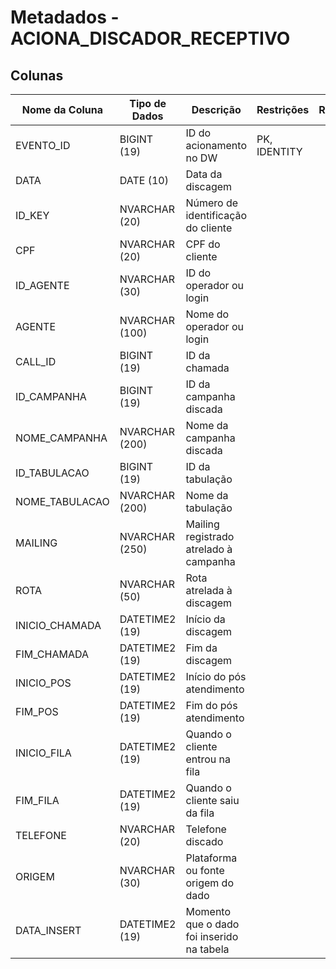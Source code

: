 # Metadados - ACIONA_DISCADOR_RECEPTIVO

## Colunas

| Nome da Coluna    | Tipo de Dados | Descrição                                          | Restrições   | Relacionamento     |
|-------------------|---------------|----------------------------------------------------|--------------|--------------------|
| EVENTO_ID         | BIGINT (19)   | ID do acionamento no DW                            |PK, IDENTITY  |                    |
| DATA              | DATE (10)     | Data da discagem                                   |              |                    |
| ID_KEY            | NVARCHAR (20) | Número de identificação do cliente                 |              |                    |
| CPF               | NVARCHAR (20) | CPF do cliente                                     |              |                    |
| ID_AGENTE         | NVARCHAR (30) | ID do operador ou login                            |              |                    |
| AGENTE            | NVARCHAR (100)| Nome do operador ou login                          |              |                    |
| CALL_ID           | BIGINT (19)   | ID da chamada                                      |              |                    |
| ID_CAMPANHA       | BIGINT (19)   | ID da campanha discada                             |              |                    |
| NOME_CAMPANHA     | NVARCHAR (200)| Nome da campanha discada                           |              |                    |
| ID_TABULACAO      | BIGINT (19)   | ID da tabulação                                    |              |                    |
| NOME_TABULACAO    | NVARCHAR (200)| Nome da tabulação                                  |              |                    |
| MAILING           | NVARCHAR (250)| Mailing registrado atrelado à campanha             |              |                    |
| ROTA              | NVARCHAR (50) | Rota atrelada à discagem                           |              |                    |
| INICIO_CHAMADA    | DATETIME2 (19)| Início da discagem                                 |              |                    |
| FIM_CHAMADA       | DATETIME2 (19)| Fim da discagem                                    |              |                    |
| INICIO_POS        | DATETIME2 (19)| Início do pós atendimento                          |              |                    |
| FIM_POS           | DATETIME2 (19)| Fim do pós atendimento                             |              |                    |
| INICIO_FILA       | DATETIME2 (19)| Quando o cliente entrou na fila                    |              |                    |
| FIM_FILA          | DATETIME2 (19)| Quando o cliente saiu da fila                      |              |                    |
| TELEFONE          | NVARCHAR (20) | Telefone discado                                   |              |                    |
| ORIGEM            | NVARCHAR (30) | Plataforma ou fonte origem do dado                 |              |                    |
| DATA_INSERT       | DATETIME2 (19)| Momento que o dado foi inserido na tabela          |              |                    |
